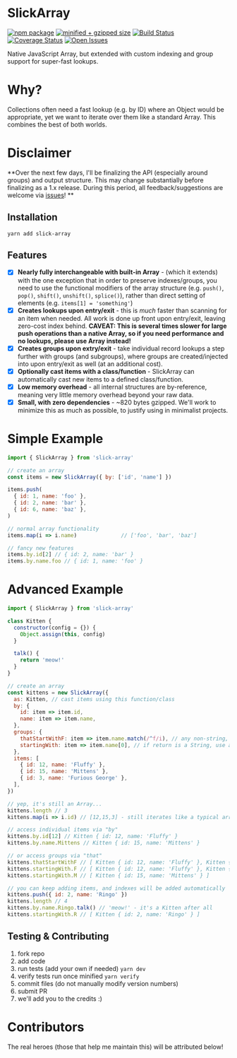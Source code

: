 # SlickArray

[![npm package][npm-image]][npm-url]
[![minified + gzipped size][gzip-image]][gzip-url]
[![Build Status][travis-image]][travis-url]
[![Coverage Status][coveralls-image]][coveralls-url]
[![Open Issues][issues-image]][issues-url]

Native JavaScript Array, but extended with custom indexing and group support for super-fast lookups.

# Why?
Collections often need a fast lookup (e.g. by ID) where an Object would be appropriate, yet we want to iterate over them like a standard Array.  This combines the best of both worlds.

# Disclaimer
**Over the next few days, I'll be finalizing the API (especially around groups) and output structure.  This may change substantially before finalizing as a 1.x release.  During this period, all feedback/suggestions are welcome via [issues](https://github.com/kwhitley/slick-array/issues)! **

## Installation
```
yarn add slick-array
```

## Features

- [x] **Nearly fully interchangeable with built-in Array** - (which it extends) with the one exception that in order to preserve indexes/groups, you need to use the functional modifiers of the array structure (e.g. `push()`, `pop()`, `shift()`, `unshift()`, `splice()`), rather than direct setting of elements (e.g. `items[1] = 'something'`)
- [x] **Creates lookups upon entry/exit** - this is *much* faster than scanning for an item when needed.  All work is done up front upon entry/exit, leaving zero-cost index behind.  **CAVEAT: This is several times slower for large push operations than a native Array, so if you need performance and no lookups, please use Array instead!**
- [x] **Creates groups upon extry/exit** - take individual record lookups a step further with groups (and subgroups), where groups are created/injected into upon entry/exit as well (at an additional cost).
- [x] **Optionally cast items with a class/function** - SlickArray can automatically cast new items to a defined class/function.
- [x] **Low memory overhead** - all internal structures are by-reference, meaning very little memory overhead beyond your raw data.
- [x] **Small, with zero dependencies** - ~820 bytes gzipped.  We'll work to minimize this as much as possible, to justify using in minimalist projects.

# Simple Example
```js
import { SlickArray } from 'slick-array'

// create an array
const items = new SlickArray({ by: ['id', 'name'] })

items.push(
  { id: 1, name: 'foo' },
  { id: 2, name: 'bar' },
  { id: 6, name: 'baz' },
)

// normal array functionality
items.map(i => i.name)              // ['foo', 'bar', 'baz']

// fancy new features
items.by.id[2] // { id: 2, name: 'bar' }
items.by.name.foo // { id: 1, name: 'foo' }
```

# Advanced Example
```js
import { SlickArray } from 'slick-array'

class Kitten {
  constructor(config = {}) {
    Object.assign(this, config)
  }

  talk() {
    return 'meow!'
  }
}

// create an array
const kittens = new SlickArray({
  as: Kitten, // cast items using this function/class
  by: {
    id: item => item.id,
    name: item => item.name,
  },
  groups: {
    thatStartWithF: item => item.name.match(/^f/i), // any non-string, truthy response groups in shallow group
    startingWith: item => item.name[0], // if return is a String, use as key for subgroup
  },
  items: [
    { id: 12, name: 'Fluffy' },
    { id: 15, name: 'Mittens' },
    { id: 3, name: 'Furious George' },
  ],
})

// yep, it's still an Array...
kittens.length // 3
kittens.map(i => i.id) // [12,15,3] - still iterates like a typical array

// access individual items via "by"
kittens.by.id[12] // Kitten { id: 12, name: 'Fluffy' }
kittens.by.name.Mittens // Kitten { id: 15, name: 'Mittens' }

// or access groups via "that"
kittens.thatStartWithF // [ Kitten { id: 12, name: 'Fluffy' }, Kitten { id: 3, name: 'Furious George' } ]
kittens.startingWith.F // [ Kitten { id: 12, name: 'Fluffy' }, Kitten { id: 3, name: 'Furious George' } ]
kittens.startingWith.M // [ Kitten { id: 15, name: 'Mittens' } ]

// you can keep adding items, and indexes will be added automatically
kittens.push({ id: 2, name: 'Ringo' })
kittens.length // 4
kittens.by.name.Ringo.talk() // 'meow!' - it's a Kitten after all
kittens.startingWith.R // [ Kitten { id: 2, name: 'Ringo' } ]
```

## Testing & Contributing
1. fork repo
2. add code
3. run tests (add your own if needed) `yarn dev`
4. verify tests run once minified `yarn verify`
5. commit files (do not manually modify version numbers)
6. submit PR
7. we'll add you to the credits :)

# Contributors
The real heroes (those that help me maintain this) will be attributed below!

[twitter-image]:https://img.shields.io/twitter/url?style=social&url=https%3A%2F%2Fwww.npmjs.com%2Fpackage%2Fslick-array
[gzip-image]:https://img.shields.io/bundlephobia/minzip/slick-array
[gzip-url]:https://bundlephobia.com/result?p=slick-array
[issues-image]:https://img.shields.io/github/issues/kwhitley/slick-array
[issues-url]:https://github.com/kwhitley/slick-array/issues
[npm-image]:https://img.shields.io/npm/v/slick-array.svg
[npm-url]:http://npmjs.org/package/slick-array
[travis-image]:https://travis-ci.org/kwhitley/slick-array.svg?branch=master
[travis-url]:https://travis-ci.org/kwhitley/slick-array
[david-image]:https://david-dm.org/kwhitley/slick-array/status.svg
[david-url]:https://david-dm.org/kwhitley/slick-array
[coveralls-image]:https://coveralls.io/repos/github/kwhitley/slick-array/badge.svg?branch=master
[coveralls-url]:https://coveralls.io/github/kwhitley/slick-array?branch=master

